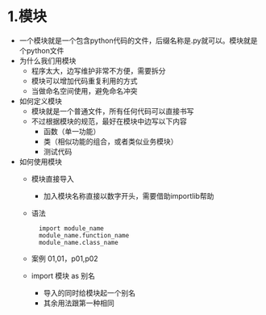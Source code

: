 # 1.模块
- 一个模块就是一个包含python代码的文件，后缀名称是.py就可以。模块就是个python文件
- 为什么我们用模块
    - 程序太大，边写维护非常不方便，需要拆分
    - 模块可以增加代码重复利用的方式
    - 当做命名空间使用，避免命名冲突
- 如何定义模块
    - 模块就是一个普通文件，所有任何代码可以直接书写
    - 不过根据模块的规范，最好在模块中边写以下内容
        - 函数（单一功能）
        - 类（相似功能的组合，或者类似业务模块）
        - 测试代码
- 如何使用模块
    - 模块直接导入
        - 加入模块名称直接以数字开头，需要借助importlib帮助
    - 语法
        
            import module_name
            module_name.function_name
            module_name.class_name
    - 案例 01,01，p01,p02            
    - import 模块 as 别名
        - 导入的同时给模块起一个别名
        - 其余用法跟第一种相同